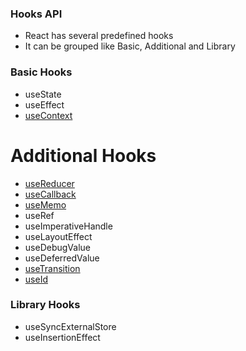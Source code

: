 ### Hooks API
* React has several predefined hooks
* It can be grouped like Basic, Additional and Library

### Basic Hooks
* useState
* useEffect
* [useContext](https://github.com/ridvandmrc/Self-Learning/tree/main/react/Hooks/hooks_api_reference/useContext)
# Additional Hooks
* [useReducer](https://github.com/ridvandmrc/Self-Learning/tree/main/react/Hooks/hooks_api_reference/useReducer)
* [useCallback](https://github.com/ridvandmrc/Self-Learning/tree/main/react/Hooks/hooks_api_reference/useCallback)
* [useMemo](https://github.com/ridvandmrc/Self-Learning/tree/main/react/Hooks/hooks_api_reference/useMemo)
* useRef
* useImperativeHandle
* useLayoutEffect
* useDebugValue
* useDeferredValue
* [useTransition](https://github.com/ridvandmrc/Self-Learning/tree/main/react/Hooks/hooks_api_reference/useTransition)
* [useId](https://github.com/ridvandmrc/Self-Learning/tree/main/react/Hooks/hooks_api_reference/useId)
### Library Hooks
* useSyncExternalStore
* useInsertionEffect
